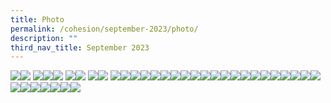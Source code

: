 ```yaml
---
title: Photo
permalink: /cohesion/september-2023/photo/
description: ""
third_nav_title: September 2023
---
```

![](/images/Cohesion/Sep%202023/uplifting-title.png)![](/images/Cohesion/Sep%202023/3-takeaways.png)
![](/images/Cohesion/Sep%202023/aisah%20q.png)![](/images/Cohesion/Sep%202023/aisah1.png)![](/images/Cohesion/Sep%202023/aisah2.png)
![](/images/Cohesion/Sep%202023/aisah3.png)![](/images/Cohesion/Sep%202023/aisah4.png)
![](/images/Cohesion/Sep%202023/charlotte.png)![](/images/Cohesion/Sep%202023/famk-infographics.png)
![](/images/Cohesion/Sep%202023/famk-committee.png)![](/images/Cohesion/Sep%202023/famk-quote.png)![](/images/Cohesion/Sep%202023/famk-timeline.png)![](/images/Cohesion/Sep%202023/famk-title.png)![](/images/Cohesion/Sep%202023/froggie-logo.png)![](/images/Cohesion/Sep%202023/gbc_nw.png)![](/images/Cohesion/Sep%202023/get-green-kv.gif)![](/images/Cohesion/Sep%202023/in-photo.png)![](/images/Cohesion/Sep%202023/kok%20jpg.png)![](/images/Cohesion/Sep%202023/kopi1%20pic.png)![](/images/Cohesion/Sep%202023/kopi2%20pic.png)![](/images/Cohesion/Sep%202023/ong%20pic.png)![](/images/Cohesion/Sep%202023/pitch%20pic.png)![](/images/Cohesion/Sep%202023/qigong-logo.png)![](/images/Cohesion/Sep%202023/qigong-title.png)![](/images/Cohesion/Sep%202023/ruziah.png)![](/images/Cohesion/Sep%202023/ruziah1.png)![](/images/Cohesion/Sep%202023/ruziah2.png)![](/images/Cohesion/Sep%202023/ruziah3.png)![](/images/Cohesion/Sep%202023/sustainable-future.png)![](/images/Cohesion/Sep%202023/uplifting-infograhics.png)![](/images/Cohesion/Sep%202023/uplifting-kv.jpg)![](/images/Cohesion/Sep%202023/uplifting-quote.png)![](/images/Cohesion/Sep%202023/w1%20pic.png)![](/images/Cohesion/Sep%202023/w2%20pic.png)![](/images/Cohesion/Sep%202023/w3%20pic.png)![](/images/Cohesion/Sep%202023/we-care-logo.png)![](/images/Cohesion/Sep%202023/what-about.png)